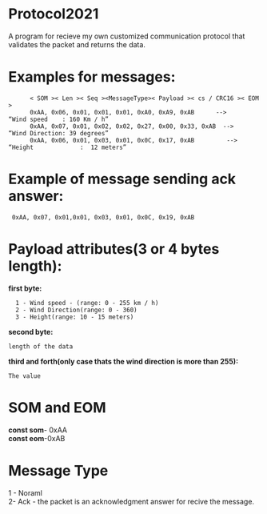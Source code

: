 # Protocol2021
  A program for recieve my own customized communication protocol that validates the packet and returns the data.
  # Examples for messages:
          < SOM >< Len >< Seq ><MessageType>< Payload >< cs / CRC16 >< EOM >
          0xAA, 0x06, 0x01, 0x01, 0x01, 0xA0, 0xA9, 0xAB      -->       “Wind speed    : 160 Km / h”
          0xAA, 0x07, 0x01, 0x02, 0x02, 0x27, 0x00, 0x33, 0xAB  -->   “Wind Direction: 39 degrees”
          0xAA, 0x06, 0x01, 0x03, 0x01, 0x0C, 0x17, 0xAB         -->    “Height             :  12 meters”
   # Example of message sending ack answer:
     0xAA, 0x07, 0x01,0x01, 0x03, 0x01, 0x0C, 0x19, 0xAB 
   
  # Payload attributes(3 or 4 bytes length):
   **first byte:**
   
      1 - Wind speed - (range: 0 - 255 km / h)
      2 - Wind Direction(range: 0 - 360)
      3 - Height(range: 10 - 15 meters)
  **second byte:**
  
    length of the data

  **third and forth(only case thats the wind direction is more than 255):**
  
    The value
    
   # SOM and EOM
   **const som**- 0xAA <br />
   **const eom**-0xAB
  # Message Type
  1 - Noraml <br />
  2- Ack - the packet is an acknowledgment answer for recive the message.
